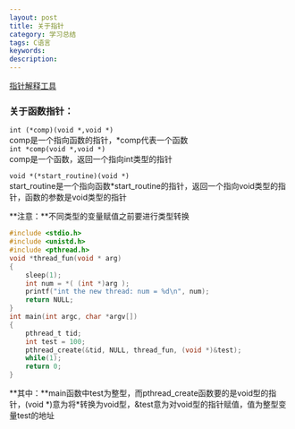 ```yaml
---
layout: post
title: 关于指针
category: 学习总结
tags: C语言
keywords: 
description:
---
```

[指针解释工具](http://cdecl.org/)  

### **关于函数指针：**  
`int (*comp)(void *,void *)`  
comp是一个指向函数的指针，*comp代表一个函数  
`int *comp(void *,void *)`  
comp是一个函数，返回一个指向int类型的指针  

`void *(*start_routine)(void *)`  
start\_routine是一个指向函数*start_routine的指针，返回一个指向void类型的指针，函数的参数是void类型的指针  

**注意：**不同类型的变量赋值之前要进行类型转换  

```c
#include <stdio.h>
#include <unistd.h>
#include <pthread.h>
void *thread_fun(void * arg)
{
	sleep(1);
	int num = *( (int *)arg );
	printf("int the new thread: num = %d\n", num);	
	return NULL;
}
int main(int argc, char *argv[])
{
	pthread_t tid;
	int test = 100;
	pthread_create(&tid, NULL, thread_fun, (void *)&test);  
	while(1);	
	return 0;
}
```  

**其中：**main函数中test为整型，而pthread\_create函数要的是void型的指针，(void \*)意为将*转换为void型，&test意为对void型的指针赋值，值为整型变量test的地址  
